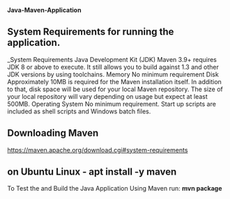 **Java-Maven-Application**

System Requirements for running the application.
------------------------------------------------
_System Requirements
Java Development Kit (JDK)	Maven 3.9+ requires JDK 8 or above to execute. It still allows you to build against 1.3 and other JDK versions by using toolchains.
Memory	No minimum requirement
Disk	Approximately 10MB is required for the Maven installation itself. In addition to that, disk space will be used for your local Maven repository. The size of your local repository will vary depending on usage but expect at least 500MB.
Operating System	No minimum requirement. Start up scripts are included as shell scripts and Windows batch files.

Downloading Maven
------------------
https://maven.apache.org/download.cgi#system-requirements

on Ubuntu Linux - apt install -y maven
--------------------------------------

To Test the and Build the Java Application Using Maven run: **mvn package**


